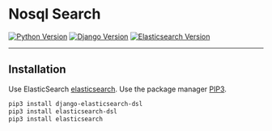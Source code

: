 # Nosql Search


[![Python Version](https://img.shields.io/badge/python-3.7-brightgreen.svg)](https://python.org)
[![Django Version](https://img.shields.io/badge/django-2.1-brightgreen.svg)](https://djangoproject.com)
[![Elasticsearch Version](https://img.shields.io/static/v1.svg?label=elasticsearch&Message=6.7.2&color=blue)](https://www.elastic.co/)

-----------------------------------------------------------------------------------------------------------------
## Installation
Use ElasticSearch [elasticsearch](https://www.digitalocean.com/community/tutorials/how-to-install-elasticsearch-logstash-and-kibana-elastic-stack-on-ubuntu-18-04).
Use the package manager [PIP3](https://pip.pypa.io/en/stable/).

```bash
pip3 install django-elasticsearch-dsl
pip3 install elasticsearch-dsl
pip3 install elasticsearch
```
